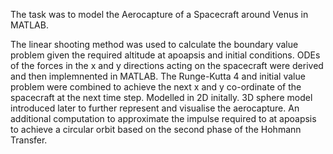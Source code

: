 The task was to model the Aerocapture of a Spacecraft around Venus in MATLAB.

The linear shooting method was used to calculate the boundary value problem given the required altitude at apoapsis and initial conditions.
ODEs of the forces in the x and y directions acting on the spacecraft were derived and then implemnented in MATLAB.
The Runge-Kutta 4 and initial value problem were combined to achieve the next x and y co-ordinate of the spacecraft at the next time step.
Modelled in 2D initally. 3D sphere model introduced later to further represent and visualise the aerocapture.
An additional computation to approximate the impulse required to at apoapsis to achieve a circular orbit based on the second phase of the Hohmann Transfer.
